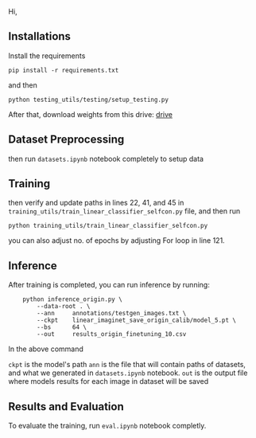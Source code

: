 Hi, 

## Installations

Install the requirements
```
pip install -r requirements.txt
```

and then 

```
python testing_utils/testing/setup_testing.py
```


After that, download weights from this drive: [drive](https://drive.google.com/drive/folders/1En2BI9H9LxqA5XIpNaMXhqhF8--XAKns)


## Dataset Preprocessing
then run `datasets.ipynb` notebook completely to setup data

## Training
then verify and update paths in lines 22, 41, and 45 in `training_utils/train_linear_classifier_selfcon.py` file, and then run

```
python training_utils/train_linear_classifier_selfcon.py
```
you can also adjust no. of epochs by adjusting For loop in line 121.

## Inference
After training is completed, you can run inference by running: 

```
    python inference_origin.py \
        --data-root . \
        --ann     annotations/testgen_images.txt \
        --ckpt    linear_imaginet_save_origin_calib/model_5.pt \
        --bs      64 \
        --out     results_origin_finetuning_10.csv
```
In the above command

`ckpt` is the model's path
`ann` is the file that will contain paths of datasets, and what we generated in `datasets.ipynb` notebook. 
`out` is the output file where models results for each image in dataset will be saved

## Results and Evaluation

To evaluate the training, run `eval.ipynb` notebook completly.
